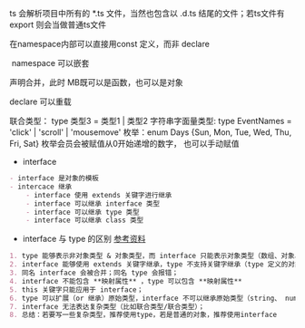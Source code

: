 ts 会解析项目中所有的 *.ts 文件，当然也包含以 .d.ts 结尾的文件；若ts文件有export 则会当做普通ts文件

在namespace内部可以直接用const 定义，而非 declare

 namespace 可以嵌套


声明合并，此时 MB既可以是函数，也可以是对象

declare 可以重载


联合类型： type 类型3 = 类型1 | 类型2
字符串字面量类型: type EventNames = 'click' | 'scroll' | 'mousemove'
枚举：enum Days \{Sun, Mon, Tue, Wed, Thu, Fri, Sat\} 枚举会员会被赋值从0开始递增的数字， 也可以手动赋值

- interface
```markdown
- interface 是对象的模板
- intercace 继承
	- interface 使用 extends 关键字进行继承
	- interface 可以继承 interface 类型
	- interface 可以继承 type 类型
	- interface 可以继承 class 类型
```

- interface 与 type 的区别 [参考资料](https://wangdoc.com/typescript/interface#interface-%E4%B8%8E-type-%E7%9A%84%E5%BC%82%E5%90%8C)

```markdown
1. type 能够表示非对象类型 & 对象类型，而 interface 只能表示对象类型（数组、对象、函数）
2. interface 能够使用 extends 关键字继承，type 不支持关键字继承（type 定义的对象如果想要添加属性，只能使用 `&` 运算符重新定义一个类型）；interface 和 type 是可以互换的，interface 也可以继承 type， type 也可以继承 interface；
3. 同名 interface 会被合并；同名 type 会报错；
4. interface 不能包含 **映射属性** ，type 可以包含 **映射属性**
5. this 关键字只能应用于 interface；
6. type 可以扩展（or 继承）原始类型，interface 不可以继承原始类型（string、 number）
7. interface 无法表达复杂类型（比如联合类型/联合类型）；
8. 总结：若要写一些复杂类型，推荐使用type，若是普通的对象，推荐使用interface
```